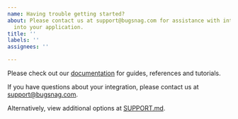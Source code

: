 ```yaml
---
name: Having trouble getting started?
about: Please contact us at support@bugsnag.com for assistance with integrating BugSnag
  into your application.
title: ''
labels: ''
assignees: ''

---
```

Please check out our [documentation](https://docs.bugsnag.com/performance/unity/) for guides, references and tutorials.

If you have questions about your integration, please contact us at [support@bugsnag.com](mailto:support@bugsnag.com).

Alternatively, view additional options at [SUPPORT.md](../SUPPORT.md).